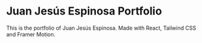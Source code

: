 # Juan Jesús Espinosa Portfolio

This is the portfolio of Juan Jesús Espinosa. Made with React, Tailwind CSS and Framer Motion.
